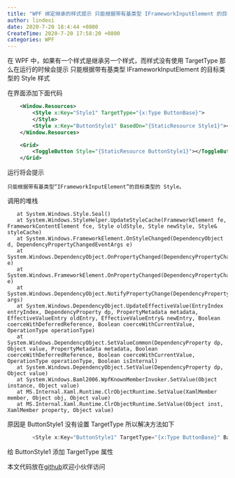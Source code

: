 ```yaml
---
title: "WPF 绑定继承的样式提示 只能根据带有基类型 IFrameworkInputElement 的目标类型的 Style 样式"
author: lindexi
date: 2020-7-20 18:4:44 +0800
CreateTime: 2020-7-20 17:58:20 +0800
categories: WPF
---
```


在 WPF 中，如果有一个样式是继承另一个样式，而样式没有使用 TargetType 那么在运行的时候会提示 只能根据带有基类型 IFrameworkInputElement 的目标类型的 Style 样式

<!--more-->


<!-- 发布 -->

在界面添加下面代码

```xml
    <Window.Resources>
        <Style x:Key="Style1" TargetType="{x:Type ButtonBase}">
        </Style>
        <Style x:Key="ButtonStyle1" BasedOn="{StaticResource Style1}"></Style>
    </Window.Resources>

    <Grid>
        <ToggleButton Style="{StaticResource ButtonStyle1}"></ToggleButton>
    </Grid>
```

运行将会提示

```
只能根据带有基类型“IFrameworkInputElement”的目标类型的 Style。
```

调用的堆栈

```
   at System.Windows.Style.Seal()
   at System.Windows.StyleHelper.UpdateStyleCache(FrameworkElement fe, FrameworkContentElement fce, Style oldStyle, Style newStyle, Style& styleCache)
   at System.Windows.FrameworkElement.OnStyleChanged(DependencyObject d, DependencyPropertyChangedEventArgs e)
   at System.Windows.DependencyObject.OnPropertyChanged(DependencyPropertyChangedEventArgs e)
   at System.Windows.FrameworkElement.OnPropertyChanged(DependencyPropertyChangedEventArgs e)
   at System.Windows.DependencyObject.NotifyPropertyChange(DependencyPropertyChangedEventArgs args)
   at System.Windows.DependencyObject.UpdateEffectiveValue(EntryIndex entryIndex, DependencyProperty dp, PropertyMetadata metadata, EffectiveValueEntry oldEntry, EffectiveValueEntry& newEntry, Boolean coerceWithDeferredReference, Boolean coerceWithCurrentValue, OperationType operationType)
   at System.Windows.DependencyObject.SetValueCommon(DependencyProperty dp, Object value, PropertyMetadata metadata, Boolean coerceWithDeferredReference, Boolean coerceWithCurrentValue, OperationType operationType, Boolean isInternal)
   at System.Windows.DependencyObject.SetValue(DependencyProperty dp, Object value)
   at System.Windows.Baml2006.WpfKnownMemberInvoker.SetValue(Object instance, Object value)
   at MS.Internal.Xaml.Runtime.ClrObjectRuntime.SetValue(XamlMember member, Object obj, Object value)
   at MS.Internal.Xaml.Runtime.ClrObjectRuntime.SetValue(Object inst, XamlMember property, Object value)
```

原因是 ButtonStyle1 没有设置 TargetType 所以解决方法如下

```csharp
        <Style x:Key="ButtonStyle1" TargetType="{x:Type ButtonBase}" BasedOn="{StaticResource Style1}"></Style>
```

给 ButtonStyle1 添加 TargetType 属性

本文代码放在[github](https://github.com/lindexi/lindexi_gd/tree/42addec904d5736ef5db9e48cadcc7a3471c4eb8/QeakalharjerhallnuLikegowe)欢迎小伙伴访问


